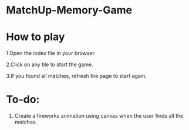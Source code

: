 # MatchUp-Memory-Game

# How to play 
1.Open the index file in your browser.

2.Click on any tile to start the game.

3.If you found all matches, refresh the page to start again.

# To-do:
1. Create a fireworks animation using canvas when the user finds all the matches.
